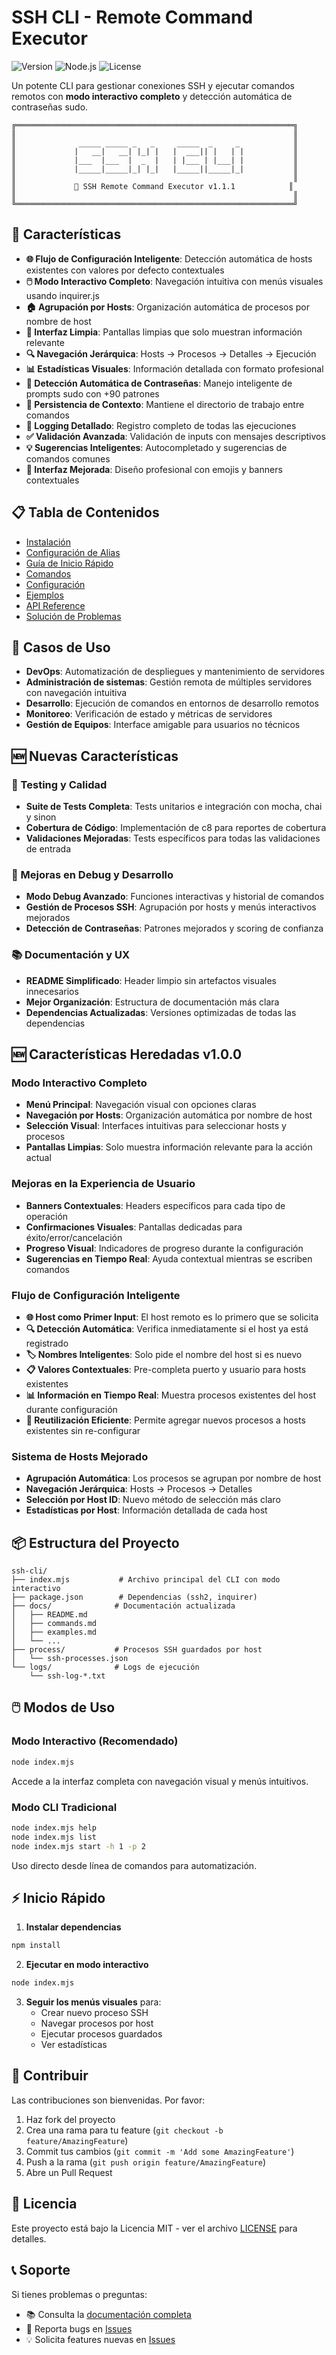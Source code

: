 # SSH CLI - Remote Command Executor

![Version](https://img.shields.io/badge/version-1.1.0-blue.svg)
![Node.js](https://img.shields.io/badge/node.js-%3E%3D16.0.0-green.svg)
![License](https://img.shields.io/badge/license-MIT-green.svg)

Un potente CLI para gestionar conexiones SSH y ejecutar comandos remotos con **modo interactivo completo** y detección automática de contraseñas sudo.

```
╔══════════════════════════════════════════════════════════════╗
║                                                              ║
║              _____ _____ _   _     _____  _     _            ║
║             |   __|   __| |_| |   |  ___|| |   | |           ║
║             |___  |___  |  _  |   | |___ | |___| |           ║
║             |_____|_____|_| |_|   |_____||_____|_|           ║
║                                                              ║
║             🚀 SSH Remote Command Executor v1.1.1            ║
║                                                              ║
╚══════════════════════════════════════════════════════════════╝
```

## 🚀 Características

- **🌐 Flujo de Configuración Inteligente**: Detección automática de hosts existentes con valores por defecto contextuales
- **🖱️ Modo Interactivo Completo**: Navegación intuitiva con menús visuales usando inquirer.js
- **🏠 Agrupación por Hosts**: Organización automática de procesos por nombre de host
- **🧹 Interfaz Limpia**: Pantallas limpias que solo muestran información relevante
- **🔍 Navegación Jerárquica**: Hosts → Procesos → Detalles → Ejecución
- **📊 Estadísticas Visuales**: Información detallada con formato profesional
- **🔐 Detección Automática de Contraseñas**: Manejo inteligente de prompts sudo con +90 patrones
- **📁 Persistencia de Contexto**: Mantiene el directorio de trabajo entre comandos
- **📄 Logging Detallado**: Registro completo de todas las ejecuciones
- **✅ Validación Avanzada**: Validación de inputs con mensajes descriptivos
- **💡 Sugerencias Inteligentes**: Autocompletado y sugerencias de comandos comunes
- **🎨 Interfaz Mejorada**: Diseño profesional con emojis y banners contextuales

## 📋 Tabla de Contenidos

- [Instalación](installation.md)
- [Configuración de Alias](aliases.md)
- [Guía de Inicio Rápido](quick-start.md)
- [Comandos](commands.md)
- [Configuración](configuration.md)
- [Ejemplos](examples.md)
- [API Reference](api.md)
- [Solución de Problemas](troubleshooting.md)

## 🎯 Casos de Uso

- **DevOps**: Automatización de despliegues y mantenimiento de servidores
- **Administración de sistemas**: Gestión remota de múltiples servidores con navegación intuitiva
- **Desarrollo**: Ejecución de comandos en entornos de desarrollo remotos
- **Monitoreo**: Verificación de estado y métricas de servidores
- **Gestión de Equipos**: Interface amigable para usuarios no técnicos

## 🆕 Nuevas Características

### 🧪 Testing y Calidad
- **Suite de Tests Completa**: Tests unitarios e integración con mocha, chai y sinon
- **Cobertura de Código**: Implementación de c8 para reportes de cobertura
- **Validaciones Mejoradas**: Tests específicos para todas las validaciones de entrada

### 🔧 Mejoras en Debug y Desarrollo
- **Modo Debug Avanzado**: Funciones interactivas y historial de comandos
- **Gestión de Procesos SSH**: Agrupación por hosts y menús interactivos mejorados
- **Detección de Contraseñas**: Patrones mejorados y scoring de confianza

### 📚 Documentación y UX
- **README Simplificado**: Header limpio sin artefactos visuales innecesarios
- **Mejor Organización**: Estructura de documentación más clara
- **Dependencias Actualizadas**: Versiones optimizadas de todas las dependencias

## 🆕 Características Heredadas v1.0.0

### Modo Interactivo Completo
- **Menú Principal**: Navegación visual con opciones claras
- **Navegación por Hosts**: Organización automática por nombre de host
- **Selección Visual**: Interfaces intuitivas para seleccionar hosts y procesos
- **Pantallas Limpias**: Solo muestra información relevante para la acción actual

### Mejoras en la Experiencia de Usuario
- **Banners Contextuales**: Headers específicos para cada tipo de operación
- **Confirmaciones Visuales**: Pantallas dedicadas para éxito/error/cancelación
- **Progreso Visual**: Indicadores de progreso durante la configuración
- **Sugerencias en Tiempo Real**: Ayuda contextual mientras se escriben comandos

### Flujo de Configuración Inteligente
- **🌐 Host como Primer Input**: El host remoto es lo primero que se solicita
- **🔍 Detección Automática**: Verifica inmediatamente si el host ya está registrado
- **🏷️ Nombres Inteligentes**: Solo pide el nombre del host si es nuevo
- **📋 Valores Contextuales**: Pre-completa puerto y usuario para hosts existentes
- **📊 Información en Tiempo Real**: Muestra procesos existentes del host durante configuración
- **🔄 Reutilización Eficiente**: Permite agregar nuevos procesos a hosts existentes sin re-configurar

### Sistema de Hosts Mejorado
- **Agrupación Automática**: Los procesos se agrupan por nombre de host
- **Navegación Jerárquica**: Hosts → Procesos → Detalles
- **Selección por Host ID**: Nuevo método de selección más claro
- **Estadísticas por Host**: Información detallada de cada host

## 📦 Estructura del Proyecto

```
ssh-cli/
├── index.mjs           # Archivo principal del CLI con modo interactivo
├── package.json        # Dependencias (ssh2, inquirer)
├── docs/              # Documentación actualizada
│   ├── README.md
│   ├── commands.md
│   ├── examples.md
│   └── ...
├── process/           # Procesos SSH guardados por host
│   └── ssh-processes.json
└── logs/              # Logs de ejecución
    └── ssh-log-*.txt
```

## 🖱️ Modos de Uso

### Modo Interactivo (Recomendado)
```bash
node index.mjs
```
Accede a la interfaz completa con navegación visual y menús intuitivos.

### Modo CLI Tradicional
```bash
node index.mjs help
node index.mjs list
node index.mjs start -h 1 -p 2
```
Uso directo desde línea de comandos para automatización.

## ⚡ Inicio Rápido

1. **Instalar dependencias**
```bash
npm install
```

2. **Ejecutar en modo interactivo**
```bash
node index.mjs
```

3. **Seguir los menús visuales** para:
   - Crear nuevo proceso SSH
   - Navegar procesos por host
   - Ejecutar procesos guardados
   - Ver estadísticas

## 🤝 Contribuir

Las contribuciones son bienvenidas. Por favor:

1. Haz fork del proyecto
2. Crea una rama para tu feature (`git checkout -b feature/AmazingFeature`)
3. Commit tus cambios (`git commit -m 'Add some AmazingFeature'`)
4. Push a la rama (`git push origin feature/AmazingFeature`)
5. Abre un Pull Request

## 📄 Licencia

Este proyecto está bajo la Licencia MIT - ver el archivo [LICENSE](../LICENSE) para detalles.

## 📞 Soporte

Si tienes problemas o preguntas:

- 📚 Consulta la [documentación completa](.)
- 🐛 Reporta bugs en [Issues](../../issues)
- 💡 Solicita features nuevas en [Issues](../../issues)